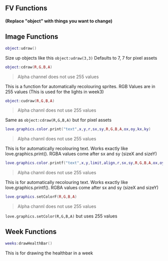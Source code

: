 ## FV Functions

#### (Replace "object" with things you want to change)

## Image Functions
```lua
object:udraw()
```
Size up objects like this `object:udraw(3,3)`
Defaults to 7, 7 for pixel assets

```lua
object:cdraw(R,G,B,A)
```
> Alpha channel does not use 255 values

This is a function for automatically recolouring sprites. RGB Values are in 255 values
(This is used for the lights in week3)

```lua
object:cudraw(R,G,B,A)
```
> Alpha channl does not use 255 values

Same as `object:cdraw(R,G,B,A)` but for pixel assets

```lua
love.graphics.color.print("text",x,y,r,sx,sy,R,G,B,A,ox,oy,kx,ky)
```
> Alpha channl does not use 255 values

This is for automatically recolouring text. Works exactly like love.graphics.print(). RGBA values come after sx and sy (sizeX and sizeY)

```lua
love.graphics.color.printf("text",x,y,limit,align,r,sx,sy,R,G,B,A,ox,oy,kx,ky)
```
> Alpha channl does not use 255 values

This is for automatically recolouring text. Works exactly like love.graphics.printf(). RGBA values come after sx and sy (sizeX and sizeY)

```lua
love.graphics.setColorF(R,G,B,A)
```
> Alpha channl does not use 255 values

`love.graphics.setColor(R,G,B,A)` but uses 255 values

## Week Functions

```lua
weeks:drawHealthBar()
```
This is for drawing the healthbar in a week
